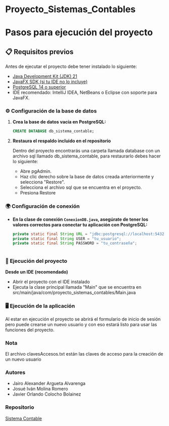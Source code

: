 # Proyecto_Sistemas_Contables
# Pasos para ejecución del proyecto
## 📋 Requisitos previos

Antes de ejecutar el proyecto debe tener instalado lo siguiente:
- [Java Development Kit (JDK) 21](https://www.oracle.com/java/technologies/downloads/#java21)
- [JavaFX SDK (si tu IDE no lo incluye)](https://openjfx.io/)
- [PostgreSQL 14 o superior](https://www.enterprisedb.com/downloads/postgres-postgresql-downloads)
- IDE recomendado: IntelliJ IDEA, NetBeans o Eclipse con soporte para JavaFX.

### ⚙️ Configuración de la base de datos

1. **Crea la base de datos vacía en PostgreSQL:**
   ```sql
   CREATE DATABASE db_sistema_contable;

2. **Restaura el respaldo incluido en el repositorio**

   Dentro del proyecto encontrarás una carpeta llamada database con un archivo sql llamado db_sistema_contable, para restaurarlo debes hacer lo siguiente:

    - Abre pgAdmin.
    - Haz clic derecho sobre la base de datos creada anteriormente y selecciona "Restore".
    - Selecciona el archivo sql que se encuentra en el proyecto.
    - Presiona Restore


### 🌍 Configuración de conexión

 - **En la clase de conexión `ConexionDB.java`, asegúrate de tener los valores correctos para conectar tu aplicación con PostgreSQL:**
   ```java
   private static final String URL = "jdbc:postgresql://localhost:5432/db_sistema_contable";
   private static final String USER = "tu_usuario";
   private static final String PASSWORD = "tu_contraseña";
 
### 🚀 Ejecución del proyecto
**Desde un IDE (recomendado)**
- Abrir el proyecto con el IDE instalado
- Ejecuta la clase principal llamada "Main" que se encuentra en src/main/java/com/proyecto_sistemas_contables/Main.java

### 🖥️ Ejecución de la aplicación
Al estar en ejecución el proyecto se abrirá el formulario de inicio de sesión pero puede crearse un nuevo usuario y con eso estará listo para usar las funciones del proyecto.

### Nota
El archivo clavesAccesos.txt están las claves de acceso para la creación de un nuevo usuario

### Autores
- Jairo Alexander Argueta Alvarenga
- Josué Iván Molina Romero
- Javier Orlando Colocho Bolainez

### Repositorio
[Sistema Contable](https://github.com/JColocho/Proyecto_Sistemas_Contables)